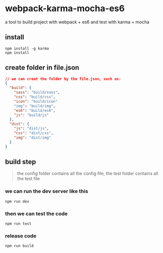 # webpack-karma-mocha-es6
a tool to build project with webpack + es6 and test with karma + mocha

## install
```
npm install -g karma
npm install
```

## create folder in file.json

```json
// we can creat the folder by the file.json, such as:
{
  "build": {
    "sass": "build/sass",
    "css": "build/css",
    "icon": "build/icon"
    "img": "build/img",
    "es6": "build/es6",
    "js": "build/js"
  },
  "dist": {
    "js": "dist/js",
    "css": "dist/css",
    "img": "dist/img"
  }
}
```
## build step
> the config folder contains all the config file, the test folder contains all the test file

### we can run the dev server like this

```
npm run dev
```

### then we can test the code

```
npm run test
```

### release code

```
npm run build
```


